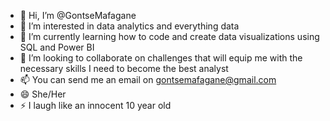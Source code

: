 - 👋 Hi, I’m @GontseMafagane
- 👀 I’m interested in data analytics and everything data
- 🌱 I’m currently learning how to code and create data visualizations using SQL and Power BI
- 💞️ I’m looking to collaborate on challenges that will equip me with the necessary skills I need to become the best analyst
- 📫 You can send me an email on gontsemafagane@gmail.com
- 😄 She/Her
- ⚡ I laugh like an innocent 10 year old

<!---
GontseMafagane/GontseMafagane is a ✨ special ✨ repository because its `README.md` (this file) appears on your GitHub profile.
You can click the Preview link to take a look at your changes.
--->
